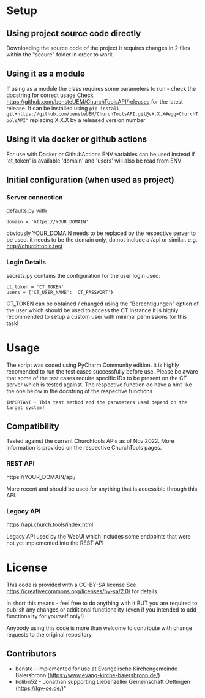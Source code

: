 # Setup

## Using project source code directly 
Downloading the source code of the project
it requires changes in 2 files within the "secure" folder in order to work

## Using it as a module
If using as a module the class requires some parameters to run - check the docstring for correct usage
Check https://github.com/bensteUEM/ChurchToolsAPI/releases for the latest release.
It can be installed using
```pip install git+https://github.com/bensteUEM/ChurchToolsAPI.git@vX.X.X#egg=ChurchToolsAPI'```
replacing X.X.X by a released version number

## Using it via docker or github actions
For use with Docker or GithubActions ENV variables can be used instead
if 'ct_token' is available 'domain' and 'users' will also be read from ENV

## Initial configuration (when used as project)

### Server connection

defaults.py with

```
domain = 'https://YOUR_DOMAIN'
```

obviously YOUR_DOMAIN needs to be replaced by the respective server to be used.
it needs to be the domain only, do not include a /api or similar.
e.g. http://churchtools.test

### Login Details

secrets.py contains the configuration for the user login used:

```
ct_token = 'CT_TOKEN'
users = {'CT_USER_NAME': 'CT_PASSWORT'}
```

CT_TOKEN can be obtained / changed using the "Berechtigungen" option of the user which should be used to access the CT
instance
It is highly recommended to setup a custom user with minimal permissions for this task!

# Usage

The script was coded using PyCharm Community edition. It is highly recomended to run the test cases successfully before use.
Please be aware that some of the test cases require specific IDs to be present on the CT server which is tested against.
The respective function do have a hint like the one below in the docstring of the respective functions
```
IMPORTANT - This test method and the parameters used depend on the target system!
```

## Compatibility

Tested against the current Churchtools APIs as of Nov 2022.
More information is provided on the respective ChurchTools pages.

### REST API

https://YOUR_DOMAIN/api/

More recent and should be used for anything that is accessible through this API.

### Legacy API

https://api.church.tools/index.html

Legacy API used by the WebUI which includes some endpoints that were not yet implemented into the REST API

# License

This code is provided with a CC-BY-SA license
See https://creativecommons.org/licenses/by-sa/2.0/ for details.

In short this means - feel free to do anything with it
BUT you are required to publish any changes or additional functionality (even if you intended to add functionality for
yourself only!)

Anybody using this code is more than welcome to contribute with change requests to the original repository.

## Contributors 

* benste - implemented for use at Evangelische Kirchengemeinde Baiersbronn (https://www.evang-kirche-baiersbronn.de/)
* kolibri52 - Jonathan supporting Liebenzeller Gemeinschaft Oettingen (https://lgv-oe.de/)"